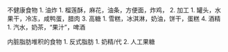 不健康食物
	1. 油炸
		1. 榴莲酥，麻花，油条，方便面，炸鸡，
	2. 加工
		1. 罐头，水果干，冷冻，咸鸭蛋，腊肉
	3. 高糖
		1. 雪糕，冰淇淋，奶油，饼干，蛋糕
	4. 酒精
		1. 汽水，奶茶，“果汁”，啤酒

内脏脂肪堆积的食物
	1. 反式脂肪
		1. 奶精/代 
	2. 人工果糖